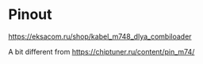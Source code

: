 # Pinout

https://eksacom.ru/shop/kabel_m748_dlya_combiloader

A bit different from https://chiptuner.ru/content/pin_m74/

